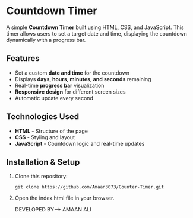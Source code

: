 # Countdown Timer

A simple **Countdown Timer** built using HTML, CSS, and JavaScript. This timer allows users to set a target date and time, displaying the countdown dynamically with a progress bar.

## Features
-  Set a custom **date and time** for the countdown
-  Displays **days, hours, minutes, and seconds** remaining
-  Real-time **progress bar** visualization
-  **Responsive design** for different screen sizes
-  Automatic update every second

## Technologies Used
- **HTML** - Structure of the page  
- **CSS** - Styling and layout  
- **JavaScript** - Countdown logic and real-time updates  

## Installation & Setup
1. Clone this repository:
   ```
   git clone https://github.com/Amaan3073/Counter-Timer.git

2. Open the index.html file in your browser.

   DEVELOPED BY--> AMAAN ALI
